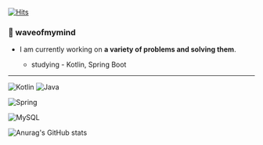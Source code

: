 [![Hits](https://hits.seeyoufarm.com/api/count/incr/badge.svg?url=https%3A%2F%2Fgithub.com%2Fwaveofmymind&count_bg=%2379C83D&title_bg=%23555555&icon=&icon_color=%23E7E7E7&title=hits&edge_flat=false)](https://hits.seeyoufarm.com)
### 🌊 waveofmymind
> 

- I am currently working on **a variety of problems and solving them**.

  - studying - Kotlin, Spring Boot
<!--   - enjoyed learning - Spring Boot -->
---


![Kotlin](https://img.shields.io/badge/Kotlin-B75EA4?style=for-the-badge&logo=kotlin&logoColor=F6891F)
![Java](https://img.shields.io/badge/JAVA-007396?style=for-the-badge&logo=java&logoColor=white)

![Spring](https://img.shields.io/badge/-Spring-6DB33F?style=for-the-badge&logo=Spring&logoColor=white)

![MySQL](https://img.shields.io/badge/MySQL-4479A1?style=for-the-badge&logo=MySQL&logoColor=fff)


![Anurag's GitHub stats](https://github-readme-stats.vercel.app/api?username=waveofmymind&show_icons=true&theme=dark)


